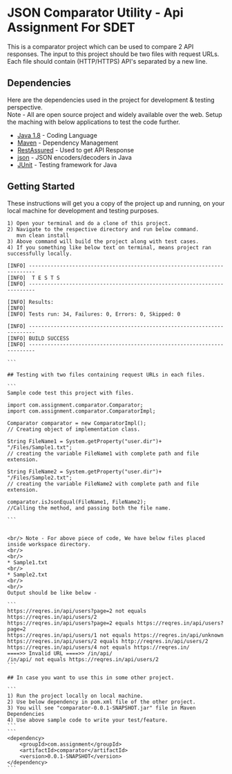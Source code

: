 # JSON Comparator Utility - Api Assignment For SDET

This is a comparator project which can be used to compare 2 API responses. The input to this project should be two files with request URLs. 
<br/> Each file should contain (HTTP/HTTPS) API's separated by a new line.


## Dependencies

Here are the dependencies used in the project for development & testing perspective. 
<br/> Note - All are open source project and widely available over the web. Setup the maching with below applications to test the code further.

* [Java 1.8](https://www.java.com/en/) - Coding Language
* [Maven](https://maven.apache.org/) - Dependency Management
* [RestAssured](http://rest-assured.io/) - Used to get API Response
* [json](https://mvnrepository.com/artifact/org.json/json) - JSON encoders/decoders in Java
* [JUnit](https://junit.org/) - Testing framework for Java 


## Getting Started

These instructions will get you a copy of the project up and running, on your local machine for development and testing purposes. 

```
1) Open your terminal and do a clone of this project.
2) Navigate to the respective directory and run below command.
   mvn clean install
3) Above command will build the project along with test cases.
4) If you something like below text on terminal, means project ran successfully locally. 
````
````
[INFO] ------------------------------------------------------------------------
[INFO]  T E S T S
[INFO] ------------------------------------------------------------------------

[INFO] Results:
[INFO]
[INFO] Tests run: 34, Failures: 0, Errors: 0, Skipped: 0

[INFO] ------------------------------------------------------------------------
[INFO] BUILD SUCCESS
[INFO] ------------------------------------------------------------------------
   
```

## Testing with two files containing request URLs in each files. 

```
Sample code test this project with files.

import com.assignment.comparator.Comparator;
import com.assignment.comparator.ComparatorImpl;

Comparator comparator = new ComparatorImpl();
// Creating object of implementation class.

String FileName1 = System.getProperty("user.dir")+ "/Files/Sample1.txt";
// creating the variable FileName1 with complete path and file extension.

String FileName2 = System.getProperty("user.dir")+ "/Files/Sample2.txt";
// creating the variable FileName2 with complete path and file extension.	

comparator.isJsonEqual(FileName1, FileName2);
//Calling the method, and passing both the file name.
	
```


<br/> Note - For above piece of code, We have below files placed inside workspace directory.
<br/>
<br/>
* Sample1.txt
<br/>
* Sample2.txt
<br/>
<br/>
Output should be like below -

```
https://reqres.in/api/users?page=2 not equals https://reqres.in/api/users/2
https://reqres.in/api/users?page=2 equals https://reqres.in/api/users?page=2
https://reqres.in/api/users/1 not equals https://reqres.in/api/unknown
https://reqres.in/api/users/2 equals http://reqres.in/api/users/2
https://reqres.in/api/users/4 not equals https://reqres.in/
====>> Invalid URL ====>> /in/api/
/in/api/ not equals https://reqres.in/api/users/2
```

## In case you want to use this in some other project. 

```
1) Run the project locally on local machine.
2) Use below dependency in pom.xml file of the other project.
3) You will see "comparator-0.0.1-SNAPSHOT.jar" file in Maven Dependencies
4) Use above sample code to write your test/feature.
```
```
<dependency>
	<groupId>com.assignment</groupId>
	<artifactId>comparator</artifactId>
	<version>0.0.1-SNAPSHOT</version>
</dependency>
```

